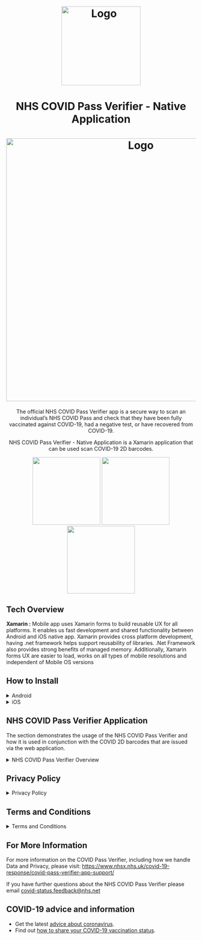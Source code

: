 ﻿<h1 align="center">
	<img
		width="210"
		alt="Logo"
		src="https://user-images.githubusercontent.com/47818141/122049366-4048a780-cdda-11eb-9f23-8a71d772fb1c.png"
        >
</h1>

<h1 align="center">
	NHS COVID Pass Verifier - Native Application<br><br>
	<img
		width="700"
		alt="Logo"
		src="https://user-images.githubusercontent.com/47818141/123129262-ba64d600-d443-11eb-9075-d4a6bcbae36e.png"
        >
</h1>

<p align="center"> The official NHS COVID Pass Verifier app is a secure way to scan an individual’s NHS COVID Pass and check that they have been fully vaccinated against COVID-19, had a negative test, or have recovered from COVID-19.</p>


<p align="center">NHS COVID Pass Verifier  - Native Application is a Xamarin application that can be used scan COVID-19 2D barcodes.</p>

<p align="center">
</p>

<p align="center">
	<img src="https://user-images.githubusercontent.com/47818141/122911997-c96a5c00-d34f-11eb-85b6-61ac7c410f67.png" width="180">
	<img src="https://user-images.githubusercontent.com/47818141/122912133-e9018480-d34f-11eb-86fe-62e9f78fd967.png" width="180">
	<img src="https://user-images.githubusercontent.com/47818141/122912205-fb7bbe00-d34f-11eb-8a13-ba40125022c4.png" width="180">
</p>



## Tech Overview
**Xamarin :** Mobile app uses Xamarin forms to build reusable UX for all platforms. It enables us fast development and shared functionality between Android and iOS native app. Xamarin provides cross platform development, having .net framework helps support reusability of libraries. .Net Framework also provides strong benefits of managed memory. Additionally, Xamarin forms UX are easier to load, works on all types of mobile resolutions and independent of Mobile OS versions

## How to Install

<details>
	<summary> Android </summary>
	
## Installation and Usage: Android

### Prerequisites  
The prerequisites needed to run this mobile application include:

- Visual Studio  
- Xamarin  
- Android Studio

For a guide on how to set up Xamarin/ Visual Studio, refer to [this link here.](https://www.javatpoint.com/installation-of-xamarin)


#### Running on a Mobile Device  
To run the application/branch you are on within Visual Studio on your personal device, you will firstly need it plugged into the laptop. Some devices may need Debugging to be allowed, which will differ depending on the device you are using. When this is done correctly, you will see a dropdown at the top of Visual Studio, click the expander then select your device and click the run button.  

#### Running on an Emulator  
If you do not have an android device, you are able to run the application on a Android emulator. To do this you will need to first download Android Studio.

You can find out more about Android device manager within Visual Studio and how to get set up by watching this short video following [this link here.](https://www.youtube.com/watch?v=Hkc-OgPTki0)
	
## Configure on-device developer options
For instructions on how to enable android debugging on mobile devices, [follow this link.](https://developer.android.com/studio/debug/dev-options)
	
</details>

<details>
	<summary> iOS </summary>

## Installation and Usage: iOS

### Prerequisites
> Note: This requires a MacOS device and an assigned NHS apple developers account. The apple developers account will give access to a signing certificate for your computer and optionally provisioned profile if you have an iOS device.
 1. Install [Xcode](https://developer.apple.com/xcode/) from the App store and [Visual Studio for Mac](https://docs.microsoft.com/en-us/visualstudio/mac/installation?view=vsmac-2019)
 2.  Request an apple developer account from [Amit Pore](https://github.com/AmitPore) and in XCode navigate to **XCode > Preferences** and under account add your apple ID.
 3. In Visual Studio download and install the [Mobile development with .NET](https://docs.microsoft.com/en-us/xamarin/get-started/installation/?pivots=windows) workload
 4. In Visual Studio load the project into visual studio by selecting the [solution file](https://github.com/test-and-trace/nhs-health-record-app/blob/develop/CovidPassport.sln)

#### Running on an Emulator  

 1. Clean and rebuild the solution, select from a selection of device emulators and click Run. Please refer to the [official documentation](https://docs.microsoft.com/en-us/xamarin/ios/deploy-test/debugging-in-xamarin-ios?tabs=macos)
 ![enter image description here](https://docs.microsoft.com/en-us/xamarin/ios/deploy-test/debugging-in-xamarin-ios-images/debugging7.png)

#### Running on a Mobile Device

 1. To run the application on an iOS find the [UUID](https://get.udid.io/) for your mobile device and request a provisioned profile from [Amit Pore](https://github.com/AmitPore) by sending your UUID.
 2. Through your web browser log into [apple developer portal](https://developer.apple.com/) and log into the given NHS Apple developers accounts, Find your provisioned profile and install it on your mobile device.
 3. Connect your device to your computer using a USB connection. Clean and rebuild the solution, select your device and click Run. Please refer to the [official documentation](https://docs.microsoft.com/en-us/xamarin/ios/deploy-test/debugging-in-xamarin-ios?tabs=macos).



> Please refer to the [Microsoft official documents](https://docs.microsoft.com/en-us/xamarin/ios/get-started/installation/device-provisioning/free-provisioning?tabs=windows) or contact any team member
	
</details>

## NHS COVID Pass Verifier Application
The section demonstrates the usage of the NHS COVID Pass Verifier and how it is used in conjunction with the COVID 2D barcodes that are issued via the web application.

<details>
	<summary> NHS COVID Pass Verifier Overview </summary>

### How to use the NHS COVID Pass Verifier

<p align="center">
<img src="https://user-images.githubusercontent.com/47818141/122911997-c96a5c00-d34f-11eb-85b6-61ac7c410f67.png" width="180">
<img src="https://user-images.githubusercontent.com/47818141/122912133-e9018480-d34f-11eb-86fe-62e9f78fd967.png" width="180">
</p>


Upon navigating to the NHS COVID Pass Verifier application, you will first be met with the initial landing page. This page is the first page in the application where you are always able to navigate back to or progress to the COVID Pass Verifier.

The ”Check a 2D barcode” button will navigate you to the COVID Pass Verifier where you will be able to direct the camera at a users 2D barcode. To do this the users 2D barcode, which will be either on their device or printed out, will need to be placed inside the four blue square guidelines as seen above.
	
The NHS COVID Pass Verifier is aligned with the 1.3.0 EU schema, where more information can be found [here](https://github.com/ehn-dcc-development/ehn-dcc-schema). 
	
### COVID Pass Verifier Results (International)
<p align="center">
<img src="https://user-images.githubusercontent.com/47818141/122913146-01be6a00-d351-11eb-8bd3-41e51095c533.png" width="180">
<img src="https://user-images.githubusercontent.com/47818141/122930849-3c7dcd80-d364-11eb-8839-896739473ee3.png" width="180">
</p>

Once the COVID Pass Verifier has been pointed at a 2D barcode, it will automatically be verified without the user needing to press anything. Above you can see 2 images and these represent the 2 International outcomes from scanning a QR code. The 2 images in order along with their meanings are:

* **International**: The service enables the user to scan COVID 2D barcodes, to see if they have obtained any immunity via vaccinations. Therefore, this will assist in the reopening of society, focusing on international travel to display if you are vaccinated.  The NHS COVID Pass Verifier follows the [EU Digital Green Certificate](https://github.com/ehn-digital-green-development) standard which this application can interpret and represent the data regarding an individual on this application. The data represented will show the verifier the vaccinations taken by the 2D barcode holder, it will display either 1 or many cards where each card represent a dose of vaccination. Each card will hold information regarding a vaccination such as the dose number, the manufacturer, authority administering the vaccine and more.
* **Recovery**:  When a 2D barcode is scanned it can also display recovery results. This does not represent and individual’s vaccination(s), rather it represents an individual who has recovered from Covid-19. This data is generated and based on test results of the individual. The 2D barcode verifier will show information such as the country of the test, the issuer of the certificate, date of first positive result and more. Just like the International results the recovery results is based [on EU Digital Green Certificate](https://github.com/ehn-digital-green-development) standard.

Once the cards are shown the user can click Dismiss and return to the COVID Pass Verifier.

### COVID Pass Verifier Results (Domestic)

<p align="center">
<img src="https://user-images.githubusercontent.com/47818141/122912205-fb7bbe00-d34f-11eb-8a13-ba40125022c4.png" width="180">
<img src="https://user-images.githubusercontent.com/47818141/122925355-a8f5ce00-d35e-11eb-9e60-7c2fecd3dc4b.png" width="157">
<img src="https://user-images.githubusercontent.com/47818141/122913379-42b67e80-d351-11eb-88aa-9214865427dd.png" width="180">
</p>


Once the COVID Pass Verifier has been pointed at a 2D barcode, it will automatically be verified without the user needed to press anything. Above you can see 3 images and these represent the 3 outcomes from scanning a domestic 2D barcode. These 3 images in order along with their meanings are:

* **Valid** : The 2D barcode that has been scanned is valid and they have been verified. This, therefore, means they will be allowed to enter the sporting fixture, theatre or other public events.

* **Expired** : The 2D barcode that has been verified was once valid however, it has been too long since they have last obtained a COVID pass. This means that they are not allowed into the event as they are not able to provide recent evidence they are COVID free.

* **QR code not recognised** : The 2D barcode was not recognised by the COVID Pass Verifier. This could be due to parts of the 2D barcode being obscured thus not being able to recognise if the COVID pass is valid or expired.


The date and time displayed on each pass show when they are due to expire (20 Apr 2021 at 09:14).

If you need more time to look at the COVID Pass Verifier result, you can hold the screen. Doing this will pause the natural timer set in the application which is visualised via the white progress bar located above the displayed name. Upon releasing the screen press, this timer will continue to countdown, returning to the COVID Pass Verifier ready to scan the next 2D barcode.

</details>

	
## Privacy Policy

<details>
	<summary> Privacy Policy </summary>

### What is the purpose for the processing of personal data?
The NHS COVID Pass Verifier application reads QR codes which store personal data and allows the user to read this information, however this information is never stored or transmitted on the NHS COVID Pass Verifier application.

### The Personal Data we collect and how it is used
READ_EXTERNAL_STORAGE and WRITE_EXTERNAL_STORAGE permissions are used to securely store keys that are used to verify a 2D Barcode has been signed by a trusted authority. These permissions are not used to store any data related to the user or app usage. The storage used does not hold any personal data. 

### Camera Usage
Upon clicking the ”Check a 2D barcode” button on the landing screen, the user is asked to give permission to the application to use the camera. If the user denies these permissions, a screen will appear specifying that the permissions are required to proceed to the camera. If the user grants these permissions, the app will proceed.

### Security
We use appropriate technical, organisational and administrative security measures to protect any information we hold in our records from loss, misuse, unauthorised access, disclosure, alteration and destruction. We have written procedures and policies which are regularly audited and reviewed at a senior level. 

### Changes to our policy
We keep our Privacy Notice under regular review, and we will make new versions available on our Privacy Notice page, which can be viewed [here.](https://www.nhsx.nhs.uk/covid-19-response/covid-pass-verifier-app-support/) This Privacy Notice was last updated on 21st of May 2021.

</details>

## Terms and Conditions

<details>
	<summary> Terms and Conditions </summary>

### 1. Introduction

1.1.	Welcome to the terms of use (“Terms”) for the NHS COVID Verifier App (“Verifier App”). The Department of Health and Social Care (‘DHSC’, ‘we’, ‘our’) has overall responsibility for the Verifier App, which has been developed by, and will be operated by, NHSX (a joint working arrangement between DHSC and NHS England).

1.2.	These Terms apply to the Verifier App only. There are separate terms of use that apply to the NHS COVID Pass Service (“Service”) – those terms can be viewed here: https://covid-status.service.nhsx.nhs.uk/help/TermsAndConditions/.
	
### 2. Purpose of the Verifier App
	
2.1.	The purpose of the Verifier App is to allow the device (onto which the Verifier App is downloaded) to scan and read a 2D barcode produced by the Service, which contains information associated with the Service user’s digital ‘COVID Pass’. This certificate confirms that the Service user has been fully vaccinated against COVID-19 or has met negative testing or natural immunity requirements. The certificate can be used by the Service user to demonstrate their COVID Pass for the purposes of international travel, or for domestic purposes (which the Government may approve from time to time).

2.2.	The Verifier App is only designed for use in conjunction with the Service, and must not be used for any other purpose.  

2.3.	The Verifier App is provided by DHSC free of charge, and it is expressly prohibited to attempt to sell or license use of the Verifier App to any person, or to include the Verifier App as part of a paid-for service or product. 

2.4.	International barcodes are only to be checked by travel operators for the purposes of verifying an individual's COVID Pass and determining if it meets the international destination’s requirements needed. The service must not be used for any other purpose. 

### 3. How to use the Verifier App
	
3.1.	To use the Verifier App, you must first download it from the Apple App store: https://apps.apple.com/us/app/nhs-covid-pass-verifier/id1546716320 or Google Play store: https://play.google.com/store/apps/details?id=uk.gov.dhsc.healthrecord. You should refer to the terms of use and privacy notices applicable to each app store when visiting those stores to download the Verifier App.

3.2.	Upon navigating to the 2D barcode verifier, you will first be met with the initial landing page. This page is the first page in the application where you are always able to navigate back to or progress to the 2D Barcode verifier. 

3.3.	The “Check 2D barcode” button will navigate you to the 2D Barcode verifier where you will be able to direct the camera at a user’s COVID certificate. To do this, the user's 2D barcode, which will be either on their device or printed out, will need to be placed inside the four blue square guidelines.

3.4.	International results: the international 2D Barcode Code represents the COVID Pass of an individual person, it follows a set international standard designed by eHealth Network (Part of the European Commission), and all developers who develop COVID related applications follow this set standard. It is intended to be used for international travel. 

3.5.	Domestic results: the Domestic results of a COVID-19 2D barcode can hold two possible statuses. The first being Valid which represents a valid vaccination certificate of an individual user, the second status is Expired showing an expired vaccination certificate of an individual user. When represented on the app the verifier will see the Name, Status, and date of expiry. 

3.6.	About your data: The NHS COVID Pass Verifier application reads 2D barcodes that store personal data and allows the verifier to read and display this information. However, this information gathered from the 2D barcode is never stored or transmitted on the NHS COVID Pass Verifier application. App permissions are used to securely store keys that are used to verify a 2D barcode has been signed by a trusted authority. These permissions are not used to store any data related to the user or app usage. The storage used does not hold any personal data. 

	
### 4. Your right to use the Verifier App

4.1.	The Verifier App was developed for DHSC, and it and its content belongs to DHSC or its respective licensors as appropriate, and it is protected by intellectual property laws. As long as you comply with these Terms, you have a personal, perpetual, non-exclusive, non-transferable, revocable, limited licence to use the Verifier App for your own personal use.  We reserve all other licence rights not expressly permitted under these Terms. 

4.2.	For the avoidance of doubt, any reproduction, representation, distribution, modification, adaptation or translation of the Verifier App and its content, in whole or in part, is prohibited, except within the limit of these Terms or with the express authorisation of DHSC.

### 5. Our liability to you
	
5.1.	The Verifier App is provided on an "as is" basis and, to the extent permitted by law, we make no representations, warranties or guarantees, whether express or implied that the Verifier App will function as intended. We also cannot guarantee that the Verifier App will be available on an uninterrupted basis, secure or error or virus free, or that defects will be corrected. 

5.2.	Without limitation, we will not be liable to you for:
	
 5.2.1.	any use of the Verifier App that does not comply with these Terms
	
5.2.2.	any business loss (including but not limited to loss of profits, revenue, contracts, anticipated savings, data, goodwill or wasted expenditure)
	
5.2.3.	any loss or damage arising from an inability to access and/or use the Verifier App
	
5.2.4.	any indirect or consequential losses that were not foreseeable to both you and us when you commenced using the Verifier App or 
	
5.2.5.	any loss or damage caused by a virus or other technologically harmful material that may infect your device or data due to your use of the Verifier App.

5.3.	Nothing in this clause 6 excludes or limits our liability for death or personal injury arising from our negligence, or our fraud or fraudulent misrepresentation, or any other liability that cannot be excluded or limited by law.

### Continuity
	
6.1.	We reserve the right to suspend, terminate or otherwise alter access to some or all of the Verifier App at any time and without notice.
	
### Security 
	
7.1.	If you discover a potential security vulnerability or suspect a security incident related to this Service, please report it to covid-status.security@nhs.net. 
	
### Miscellaneous
	
8.1.	We may revise these Terms at any time and your continued use of the Verifier App will be deemed acceptance of such revised Terms.  Any such revisions take effect when this page is published.

8.2.	These Terms are governed by the laws of England and Wales.

8.3.	These Terms do not provide rights to, and may not be enforced by, any third party.

8.4.	Each of the clauses in these Terms operates separately. If any part of these Terms is determined to be invalid or unenforceable then the remainder of these Terms will remain in full force and effect. 

Last updated: **21st June 2021** 
	
	
</details>	
		

## For More Information
For more information on the COVID Pass Verifier, including how we handle Data and Privacy, please visit: https://www.nhsx.nhs.uk/covid-19-response/covid-pass-verifier-app-support/


If you have further questions about the NHS COVID Pass Verifier please email covid-status.feedback@nhs.net

## COVID-19 advice and information
	
- Get the latest [advice about coronavirus](https://www.nhs.uk/conditions/coronavirus-covid-19/).
- Find out [how to share your COVID-19 vaccination status](https://www.gov.uk/guidance/demonstrating-your-covid-19-vaccination-status-when-travelling-abroad).
	
